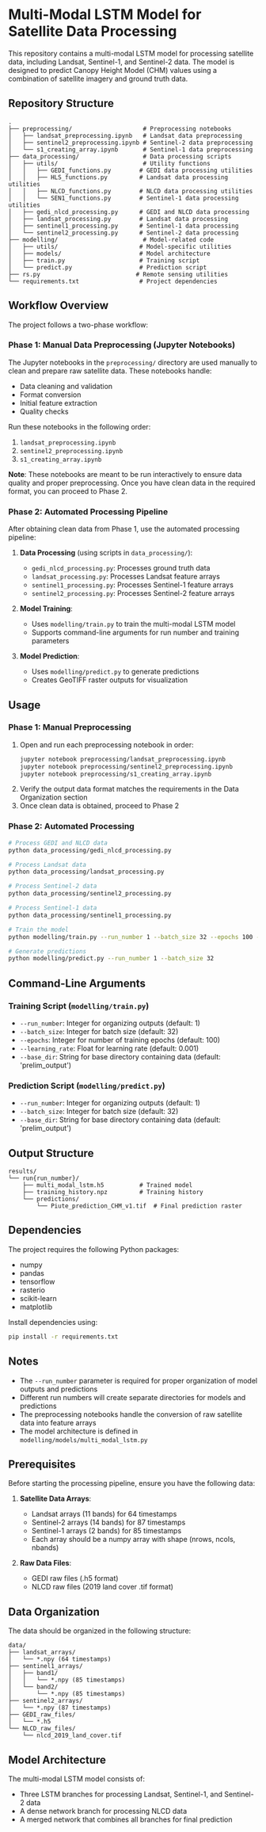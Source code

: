 # Multi-Modal LSTM Model for Satellite Data Processing

This repository contains a multi-modal LSTM model for processing satellite data, including Landsat, Sentinel-1, and Sentinel-2 data. The model is designed to predict Canopy Height Model (CHM) values using a combination of satellite imagery and ground truth data.

## Repository Structure

```
.
├── preprocessing/                    # Preprocessing notebooks
│   ├── landsat_preprocessing.ipynb   # Landsat data preprocessing
│   ├── sentinel2_preprocessing.ipynb # Sentinel-2 data preprocessing
│   └── s1_creating_array.ipynb       # Sentinel-1 data preprocessing
├── data_processing/                  # Data processing scripts
│   ├── utils/                        # Utility functions
│   │   ├── GEDI_functions.py        # GEDI data processing utilities
│   │   ├── HLS_functions.py         # Landsat data processing utilities
│   │   ├── NLCD_functions.py        # NLCD data processing utilities
│   │   └── SEN1_functions.py        # Sentinel-1 data processing utilities
│   ├── gedi_nlcd_processing.py      # GEDI and NLCD data processing
│   ├── landsat_processing.py        # Landsat data processing
│   ├── sentinel1_processing.py      # Sentinel-1 data processing
│   └── sentinel2_processing.py      # Sentinel-2 data processing
├── modelling/                        # Model-related code
│   ├── utils/                       # Model-specific utilities
│   ├── models/                      # Model architecture
│   ├── train.py                     # Training script
│   └── predict.py                   # Prediction script
├── rs.py                           # Remote sensing utilities
└── requirements.txt                 # Project dependencies
```

## Workflow Overview

The project follows a two-phase workflow:

### Phase 1: Manual Data Preprocessing (Jupyter Notebooks)
The Jupyter notebooks in the `preprocessing/` directory are used manually to clean and prepare raw satellite data. These notebooks handle:
- Data cleaning and validation
- Format conversion
- Initial feature extraction
- Quality checks

Run these notebooks in the following order:
1. `landsat_preprocessing.ipynb`
2. `sentinel2_preprocessing.ipynb`
3. `s1_creating_array.ipynb`

**Note**: These notebooks are meant to be run interactively to ensure data quality and proper preprocessing. Once you have clean data in the required format, you can proceed to Phase 2.

### Phase 2: Automated Processing Pipeline
After obtaining clean data from Phase 1, use the automated processing pipeline:

1. **Data Processing** (using scripts in `data_processing/`):
   - `gedi_nlcd_processing.py`: Processes ground truth data
   - `landsat_processing.py`: Processes Landsat feature arrays
   - `sentinel1_processing.py`: Processes Sentinel-1 feature arrays
   - `sentinel2_processing.py`: Processes Sentinel-2 feature arrays

2. **Model Training**:
   - Uses `modelling/train.py` to train the multi-modal LSTM model
   - Supports command-line arguments for run number and training parameters

3. **Model Prediction**:
   - Uses `modelling/predict.py` to generate predictions
   - Creates GeoTIFF raster outputs for visualization

## Usage

### Phase 1: Manual Preprocessing
1. Open and run each preprocessing notebook in order:
   ```bash
   jupyter notebook preprocessing/landsat_preprocessing.ipynb
   jupyter notebook preprocessing/sentinel2_preprocessing.ipynb
   jupyter notebook preprocessing/s1_creating_array.ipynb
   ```
2. Verify the output data format matches the requirements in the Data Organization section
3. Once clean data is obtained, proceed to Phase 2

### Phase 2: Automated Processing

```bash
# Process GEDI and NLCD data
python data_processing/gedi_nlcd_processing.py

# Process Landsat data
python data_processing/landsat_processing.py

# Process Sentinel-2 data
python data_processing/sentinel2_processing.py

# Process Sentinel-1 data
python data_processing/sentinel1_processing.py

# Train the model
python modelling/train.py --run_number 1 --batch_size 32 --epochs 100 --learning_rate 0.001

# Generate predictions
python modelling/predict.py --run_number 1 --batch_size 32
```

## Command-Line Arguments

### Training Script (`modelling/train.py`)
- `--run_number`: Integer for organizing outputs (default: 1)
- `--batch_size`: Integer for batch size (default: 32)
- `--epochs`: Integer for number of training epochs (default: 100)
- `--learning_rate`: Float for learning rate (default: 0.001)
- `--base_dir`: String for base directory containing data (default: 'prelim_output')

### Prediction Script (`modelling/predict.py`)
- `--run_number`: Integer for organizing outputs (default: 1)
- `--batch_size`: Integer for batch size (default: 32)
- `--base_dir`: String for base directory containing data (default: 'prelim_output')

## Output Structure

```
results/
└── run{run_number}/
    ├── multi_modal_lstm.h5          # Trained model
    ├── training_history.npz         # Training history
    └── predictions/
        └── Piute_prediction_CHM_v1.tif  # Final prediction raster
```

## Dependencies

The project requires the following Python packages:
- numpy
- pandas
- tensorflow
- rasterio
- scikit-learn
- matplotlib

Install dependencies using:
```bash
pip install -r requirements.txt
```

## Notes

- The `--run_number` parameter is required for proper organization of model outputs and predictions
- Different run numbers will create separate directories for models and predictions
- The preprocessing notebooks handle the conversion of raw satellite data into feature arrays
- The model architecture is defined in `modelling/models/multi_modal_lstm.py`

## Prerequisites

Before starting the processing pipeline, ensure you have the following data:

1. **Satellite Data Arrays**:
   - Landsat arrays (11 bands) for 64 timestamps
   - Sentinel-2 arrays (14 bands) for 87 timestamps
   - Sentinel-1 arrays (2 bands) for 85 timestamps
   - Each array should be a numpy array with shape (nrows, ncols, nbands)

2. **Raw Data Files**:
   - GEDI raw files (.h5 format)
   - NLCD raw files (2019 land cover .tif format)

## Data Organization

The data should be organized in the following structure:
```
data/
├── landsat_arrays/
│   └── *.npy (64 timestamps)
├── sentinel1_arrays/
│   ├── band1/
│   │   └── *.npy (85 timestamps)
│   └── band2/
│       └── *.npy (85 timestamps)
├── sentinel2_arrays/
│   └── *.npy (87 timestamps)
├── GEDI_raw_files/
│   └── *.h5
└── NLCD_raw_files/
    └── nlcd_2019_land_cover.tif
```

## Model Architecture

The multi-modal LSTM model consists of:
- Three LSTM branches for processing Landsat, Sentinel-1, and Sentinel-2 data
- A dense network branch for processing NLCD data
- A merged network that combines all branches for final prediction 